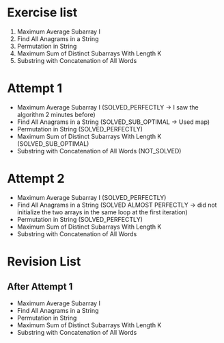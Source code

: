 # Exercise list
1. Maximum Average Subarray I
2. Find All Anagrams in a String
3. Permutation in String
4. Maximum Sum of Distinct Subarrays With Length K
5. Substring with Concatenation of All Words

# Attempt 1
* Maximum Average Subarray I (SOLVED_PERFECTLY -> I saw the algorithm 2 minutes before)
* Find All Anagrams in a String (SOLVED_SUB_OPTIMAL -> Used map)
* Permutation in String (SOLVED_PERFECTLY)
* Maximum Sum of Distinct Subarrays With Length K (SOLVED_SUB_OPTIMAL)
* Substring with Concatenation of All Words (NOT_SOLVED)

# Attempt 2
* Maximum Average Subarray I (SOLVED_PERFECTLY)
* Find All Anagrams in a String (SOLVED ALMOST PERFECTLY -> did not initialize the two arrays in the same loop at the first iteration)
* Permutation in String (SOLVED_PERFECTLY)
* Maximum Sum of Distinct Subarrays With Length K
* Substring with Concatenation of All Words

# Revision List
## After Attempt 1
* Maximum Average Subarray I 
* Find All Anagrams in a String
* Permutation in String
* Maximum Sum of Distinct Subarrays With Length K
* Substring with Concatenation of All Words
